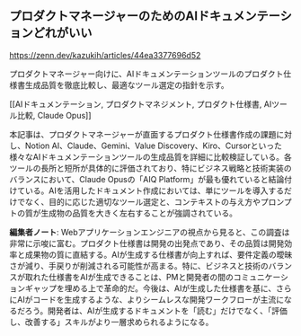 ## プロダクトマネージャーのためのAIドキュメンテーションどれがいい

https://zenn.dev/kazukih/articles/44ea3377696d52

プロダクトマネージャー向けに、AIドキュメンテーションツールのプロダクト仕様書生成品質を徹底比較し、最適なツール選定の指針を示す。

[[AIドキュメンテーション, プロダクトマネジメント, プロダクト仕様書, AIツール比較, Claude Opus]]

本記事は、プロダクトマネージャーが直面するプロダクト仕様書作成の課題に対し、Notion AI、Claude、Gemini、Value Discovery、Kiro、Cursorといった様々なAIドキュメンテーションツールの生成品質を詳細に比較検証している。各ツールの長所と短所が具体的に評価されており、特にビジネス戦略と技術実装のバランスにおいて、Claude Opusの「AIQ Platform」が最も優れていると結論付けている。AIを活用したドキュメント作成においては、単にツールを導入するだけでなく、目的に応じた適切なツール選定と、コンテキストの与え方やプロンプトの質が生成物の品質を大きく左右することが強調されている。

**編集者ノート**: Webアプリケーションエンジニアの視点から見ると、この調査は非常に示唆に富む。プロダクト仕様書は開発の出発点であり、その品質は開発効率と成果物の質に直結する。AIが生成する仕様書が向上すれば、要件定義の曖昧さが減り、手戻りが削減される可能性が高まる。特に、ビジネスと技術のバランスが取れた仕様書をAIが生成できることは、PMと開発者の間のコミュニケーションギャップを埋める上で革命的だ。今後は、AIが生成した仕様書を基に、さらにAIがコードを生成するような、よりシームレスな開発ワークフローが主流になるだろう。開発者は、AIが生成するドキュメントを「読む」だけでなく、「評価し、改善する」スキルがより一層求められるようになる。